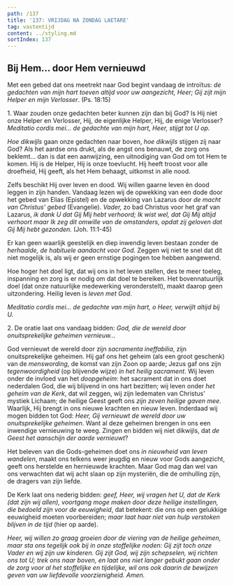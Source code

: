 ```yaml
---
path: /137
title: '137: VRIJDAG NA ZONDAG LAETARE'
tag: vastentijd
content: ../styling.md
sortIndex: 137
---
```


## Bij Hem... door Hem vernieuwd

Met een gebed dat ons meetrekt naar God begint vandaag de introïtus: _de gedachten van mijn hart toeven altijd voor uw aangezicht, Heer; Gij zijt mijn Helper en mijn Verlosser_. (Ps. 18:15)

1\. Waar zouden onze gedachten beter kunnen zijn dan bij God? Is Hij niet onze Helper en Verlosser, Hij, de eigenlijke Helper, Hij, de enige Verlosser? _Meditatio cordis mei... de gedachte van mijn hart, Heer, stijgt tot U op._

_Hoe dikwijls_ gaan onze gedachten naar boven, _hoe dikwijls_ stijgen zij naar God? Als het aardse ons drukt, als de angst ons benauwt, de zorg ons beklemt... dan is dat een aanwijzing, een uitnodiging van God om tot Hem te komen. Hij is de Helper, Hij is onze toevlucht. Hij heeft troost voor alle droefheid, Hij geeft, als het Hem behaagt, uitkomst in alle nood.

Zelfs beschikt Hij over leven en dood. Wij willen gaarne leven èn dood leggen in zijn handen. Vandaag lezen wij de opwekking van een dode door het gebed van Elias (Epistel) en de opwekking van Lazarus door _de macht van Christus' gebed_ (Evangelie). _Vader,_ zo bad Christus voor het graf van Lazarus, _ik dank U dat Gij Mij hebt verhoord; Ik wist wel, dat Gij Mij altijd verhoort maar Ik zeg dit omwille van de omstanders, opdat zij geloven dat Gij Mij hebt gezonden._ (Joh. 11:1-45)

Er kan geen waarlijk geestelijk en diep inwendig leven bestaan zonder de _herhaalde, de habituele aandacht voor God_. Zeggen wij niet te snel dat dit niet mogelijk is, als wij er geen ernstige pogingen toe hebben aangewend.

Hoe hoger het doel ligt, dat wij ons in het leven stellen, des te meer toeleg, inspanning en zorg is er nodig om dat doel te bereiken. Het bovennatuurlijk doel (dat onze natuurlijke medewerking veronderstelt), maakt daarop geen uitzondering. Heilig leven is _leven met God_.

_Meditatio cordis mei... de gedachte van mijn hart, o Heer, verwijlt altijd bij U._

2\. De oratie laat ons vandaag bidden: _God, die de wereld door onuitsprekelijke geheimen vernieuw..._

God vernieuwt de wereld door zijn _sacramenta ineffabilia_, zijn onuitsprekelijke geheimen. Hij gaf ons het geheim (als een groot geschenk) van de _menswording_, de komst van zijn Zoon op aarde; Jezus gaf ons zijn _tegenwoordigheid_ (op blijvende wijze) _in het heilig sacrament_. Wij leven onder de invloed van het _doopgeheim_: het sacrament dat in ons doet nederdalen God, die wij blijvend in ons hart bezitten; wij leven onder _het geheim van de Kerk_, dat wil zeggen, wij zijn ledematen van Christus' mystiek Lichaam; de heilige Geest geeft ons _zijn zeven heilige gaven mee_. Waarlijk, Hij brengt in ons nieuwe krachten en nieuw leven. Inderdaad wij mogen bidden tot God: _Heer, Gij vernieuwt de wereld door uw onuitsprekelijke geheimen_. Want al deze geheimen brengen in ons een inwendige vernieuwing te weeg. Zingen en bidden wij niet dikwijls, dat _de Geest het aanschijn der aarde vernieuwt_?

Het beleven van die Gods-geheimen doet ons _in nieuwheid van leven wandelen_, maakt ons telkens weer jeugdig en nieuw voor Gods aangezicht, geeft ons herstelde en hernieuwde krachten. Maar God mag dan wel van ons verwachten dat wij acht slaan op zijn mysteriën, die de omhulling zijn, de dragers van zijn liefde.

De Kerk laat ons nederig bidden: _geef, Heer, wij vragen het U, dat de Kerk (dat zijn wij allen), voortgang moge maken door deze heilige instellingen, die bedoeld zijn voor de eeuwigheid_, dat betekent: die ons op een gelukkige eeuwigheid moeten voorbereiden; _maar laat haar niet van hulp verstoken blijven in de tijd_ (hier op aarde).

_Heer, wij willen zo graag groeien door de viering van de heilige geheimen, maar sta ons tegelijk ook bij in onze stoffelijke noden: Gij zijt toch onze Vader en wij zijn uw kinderen. Gij zijt God, wij zijn schepselen, wij richten ons tot U; trek ons naar boven, en laat ons niet langer gebukt gaan onder de zorg voor al het stoffelijke en tijdelijke, wil ons ook daarin de bewijzen geven van uw liefdevolle voorzienigheid. Amen._
